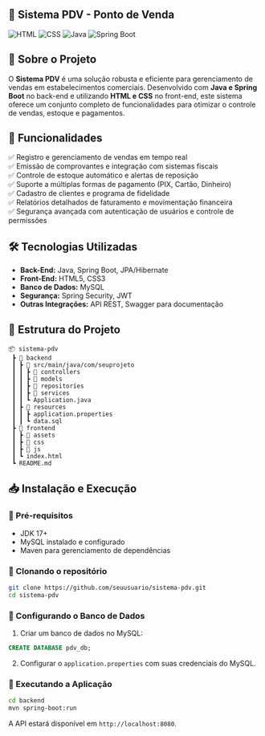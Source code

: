 ## 🛒 Sistema PDV - Ponto de Venda

![HTML](https://img.shields.io/badge/HTML5-E34F26?style=for-the-badge&logo=html5&logoColor=white)
![CSS](https://img.shields.io/badge/CSS3-1572B6?style=for-the-badge&logo=css3&logoColor=white)
![Java](https://img.shields.io/badge/Java-007396?style=for-the-badge&logo=java&logoColor=white)
![Spring Boot](https://img.shields.io/badge/Spring%20Boot-6DB33F?style=for-the-badge&logo=spring-boot&logoColor=white)

## 📌 Sobre o Projeto

O **Sistema PDV** é uma solução robusta e eficiente para gerenciamento de vendas em estabelecimentos comerciais. Desenvolvido com **Java e Spring Boot** no back-end e utilizando **HTML e CSS** no front-end, este sistema oferece um conjunto completo de funcionalidades para otimizar o controle de vendas, estoque e pagamentos.

## 🚀 Funcionalidades

✅ Registro e gerenciamento de vendas em tempo real  
✅ Emissão de comprovantes e integração com sistemas fiscais  
✅ Controle de estoque automático e alertas de reposição  
✅ Suporte a múltiplas formas de pagamento (PIX, Cartão, Dinheiro)  
✅ Cadastro de clientes e programa de fidelidade  
✅ Relatórios detalhados de faturamento e movimentação financeira  
✅ Segurança avançada com autenticação de usuários e controle de permissões  

## 🛠️ Tecnologias Utilizadas

- **Back-End:** Java, Spring Boot, JPA/Hibernate
- **Front-End:** HTML5, CSS3
- **Banco de Dados:** MySQL
- **Segurança:** Spring Security, JWT
- **Outras Integrações:** API REST, Swagger para documentação

## 📂 Estrutura do Projeto

```
📦 sistema-pdv
 ┣ 📂 backend
 ┃ ┣ 📂 src/main/java/com/seuprojeto
 ┃ ┃ ┣ 📂 controllers
 ┃ ┃ ┣ 📂 models
 ┃ ┃ ┣ 📂 repositories
 ┃ ┃ ┣ 📂 services
 ┃ ┃ ┗ Application.java
 ┃ ┣ 📂 resources
 ┃ ┃ ┣ application.properties
 ┃ ┃ ┗ data.sql
 ┣ 📂 frontend
 ┃ ┣ 📂 assets
 ┃ ┣ 📂 css
 ┃ ┣ 📂 js
 ┃ ┗ index.html
 ┗ README.md
```

## 📥 Instalação e Execução

### 🔹 Pré-requisitos
- JDK 17+
- MySQL instalado e configurado
- Maven para gerenciamento de dependências

### 🔹 Clonando o repositório
```bash
git clone https://github.com/seuusuario/sistema-pdv.git
cd sistema-pdv
```

### 🔹 Configurando o Banco de Dados
1. Criar um banco de dados no MySQL:
```sql
CREATE DATABASE pdv_db;
```
2. Configurar o `application.properties` com suas credenciais do MySQL.

### 🔹 Executando a Aplicação
```bash
cd backend
mvn spring-boot:run
```
A API estará disponível em `http://localhost:8080`.
